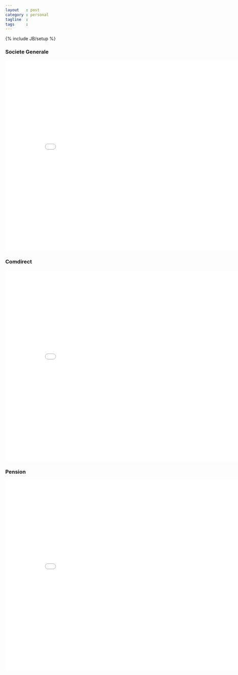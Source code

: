 ```yaml
---
layout   : post
category : personal
tagline  : 
tags     : 
---
```

{% include JB/setup %}

### Societe Generale

<iframe src="/assets/visualisations/accounting/societe_generale/index.html" marginwidth="0" marginheight="0" scrolling="no" width="850" height="600" frameborder="0"></iframe>

### Comdirect

<iframe src="/assets/visualisations/accounting/comdirect/index.html" marginwidth="0" marginheight="0" scrolling="no" width="850" height="600" frameborder="0"></iframe>

### Pension

<iframe src="/assets/visualisations/accounting/pension/index.html" marginwidth="0" marginheight="0" scrolling="no" width="850" height="600" frameborder="0"></iframe>
